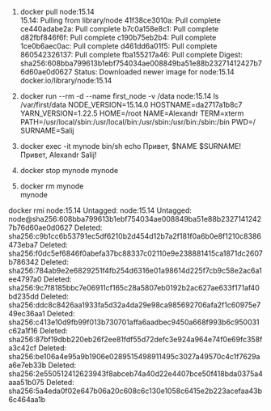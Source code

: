1. docker pull node:15.14  
15.14: Pulling from library/node
41f38ce3010a: Pull complete 
ce440adabe2a: Pull complete 
b7c0a158e8c1: Pull complete 
d82fbf846f6f: Pull complete 
c190b75eb2b4: Pull complete 
1ce0b6aec0ac: Pull complete 
d461dd6a01f5: Pull complete 
860542326137: Pull complete 
fba155217a46: Pull complete 
Digest: sha256:608bba799613b1ebf754034ae008849ba51e88b23271412427b76d60ae0d0627
Status: Downloaded newer image for node:15.14
docker.io/library/node:15.14

2. docker run --rm -d --name first_node -v /data node:15.14 ls /var/first/data
NODE_VERSION=15.14.0
HOSTNAME=da2717a1b8c7
YARN_VERSION=1.22.5
HOME=/root
NAME=Alexandr
TERM=xterm
PATH=/usr/local/sbin:/usr/local/bin:/usr/sbin:/usr/bin:/sbin:/bin
PWD=/
SURNAME=Salij

3. docker exec -it mynode bin/sh
echo Привет, $NAME $SURNAME!
Привет, Alexandr Salij!

4. docker stop mynode
mynode

5. docker rm mynode             
mynode

docker rmi node:15.14
Untagged: node:15.14
Untagged: node@sha256:608bba799613b1ebf754034ae008849ba51e88b23271412427b76d60ae0d0627
Deleted: sha256:c9b1cc6b53791ec5df6210b2d454d12b7a2f181f0a6b0e8f1210c8386473eba7
Deleted: sha256:f0dc5ef6846f0abefa37bc88337c02110e9e238881415ca1871dc2607b786342
Deleted: sha256:784ab9e2e6829251f4fb254d6316e01a98614d225f7cb9c58e2ac6a1ee4797a0
Deleted: sha256:9c7f8185bbc7e06911cf165c28a5807eb0192b2ac627ae633f171af40bd235dd
Deleted: sha256:ddc8c8426aa1933fa5d32a4da29e98ca985692706afa2f1c60975e749ec36aa1
Deleted: sha256:c413e10d9fb99f013b730701affa6aadbec9450a668f993b6c950031c62a1f16
Deleted: sha256:87bf19dbb220eb26f2ee81fdf55d72defc3e924a964e74f0e69fc358fa3c42cf
Deleted: sha256:be106a4e95a9b1906e0289515498911495c3027a49570c4c1f7629aa6e7eb33b
Deleted: sha256:2e550512412623943f8abceb74a40d22e4407bce50f418bda0375a4aaa51b075
Deleted: sha256:5a4eda0f02e647b06a20c608c6c130e1058c6415e2b223acefaa43b6c464aa1b
